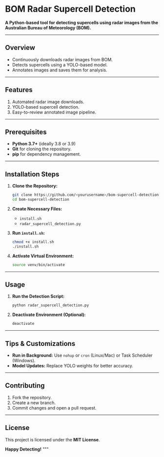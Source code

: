 
# BOM Radar Supercell Detection

**A Python-based tool for detecting supercells using radar images from the Australian Bureau of Meteorology (BOM).**

---

## **Overview**

- Continuously downloads radar images from BOM.
- Detects supercells using a YOLO-based model.
- Annotates images and saves them for analysis.

---

## **Features**

1. Automated radar image downloads.
2. YOLO-based supercell detection.
3. Easy-to-review annotated image pipeline.

---

## **Prerequisites**

- **Python 3.7+** (ideally 3.8 or 3.9)
- **Git** for cloning the repository.
- **pip** for dependency management.

---

## **Installation Steps**

1. **Clone the Repository:**
   ```bash
   git clone https://github.com/<yourusername>/bom-supercell-detection.git
   cd bom-supercell-detection
   ```

2. **Create Necessary Files:**
   - `install.sh`
   - `radar_supercell_detection.py`

3. **Run `install.sh`:**
   ```bash
   chmod +x install.sh
   ./install.sh
   ```

4. **Activate Virtual Environment:**
   ```bash
   source venv/bin/activate
   ```

---

## **Usage**

1. **Run the Detection Script:**
   ```bash
   python radar_supercell_detection.py
   ```

2. **Deactivate Environment (Optional):**
   ```bash
   deactivate
   ```

---

## **Tips & Customizations**

- **Run in Background:** Use `nohup` or `cron` (Linux/Mac) or Task Scheduler (Windows).
- **Model Updates:** Replace YOLO weights for better accuracy.

---

## **Contributing**

1. Fork the repository.
2. Create a new branch.
3. Commit changes and open a pull request.

---

## **License**

This project is licensed under the **MIT License**.

**Happy Detecting!**
"""

